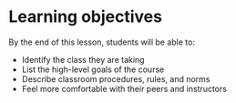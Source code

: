 # Learning objectives

By the end of this lesson, students will be able to:

- Identify the class they are taking
- List the high-level goals of the course
- Describe classroom procedures, rules, and norms
- Feel more comfortable with their peers and instructors
